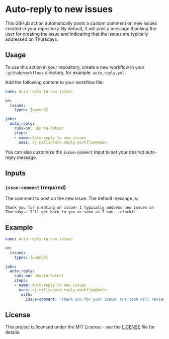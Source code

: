 # Auto-reply to new issues

This GitHub action automatically posts a custom comment on new issues created in your repository. By default, it will post a message thanking the user for creating the issue and indicating that the issues are typically addressed on Thursdays.

## Usage

To use this action in your repository, create a new workflow in your `.github/workflows` directory, for example: `auto_reply.yml`.

Add the following content to your workflow file:

```yaml
name: Auto-reply to new issues

on:
  issues:
    types: [opened]

jobs:
  auto_reply:
    runs-on: ubuntu-latest
    steps:
    - name: Auto-reply to new issues
      uses: cj-mills/auto-reply-workflow@main
```



You can also customize the `issue-comment` input to set your desired auto-reply message.



## Inputs

### `issue-comment` (required)

The comment to post on the new issue. The default message is:

```text
Thank you for creating an issue! I typically address new issues on Thursdays. I'll get back to you as soon as I can. :clock1:
```



## Example

```yaml
name: Auto-reply to new issues

on:
  issues:
    types: [opened]

jobs:
  auto_reply:
    runs-on: ubuntu-latest
    steps:
    - name: Auto-reply to new issues
      uses: cj-mills/auto-reply-workflow@main
       with:
         issue-comment: "Thank you for your issue! Our team will review it and get back to you shortly."
```



## License

This project is licensed under the MIT License - see the [LICENSE](LICENSE) file for details.

















